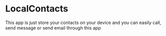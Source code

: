 # LocalContacts
This app is just store your contacts on your device and you can easily call, send message or send email through this app
